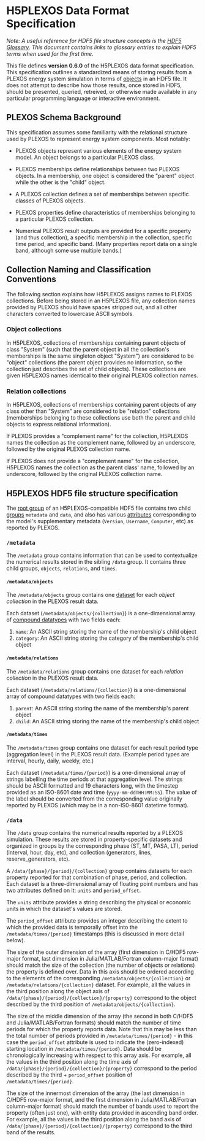 # H5PLEXOS Data Format Specification

_Note: A useful reference for HDF5 file structure concepts is the
[HDF5 Glossary](https://portal.hdfgroup.org/display/HDF5/HDF5+Glossary).
This document contains links to glossary entries to explain HDF5 terms when used
for the first time._

This file defines __version 0.6.0__ of the H5PLEXOS data format specification.
This specification outlines a standardized means of storing results from a
PLEXOS energy system simulation in terms of
[objects](https://portal.hdfgroup.org/display/HDF5/HDF5+Glossary#HDF5Glossary-Object)
in an HDF5 file. It does not attempt to describe how those results, once stored
in HDF5, should be presented, queried, retreived, or otherwise made available
in any particular programming language or interactive environment.

## PLEXOS Schema Background

This specification assumes some familiarity with the relational structure
used by PLEXOS to represent energy system components. Most notably:

 - PLEXOS objects represent various elements of the energy system model. An
   object belongs to a particular PLEXOS class.

 - PLEXOS memberships define relationships between two PLEXOS objects. In a
   membership, one object is considered the "parent" object while the other is
   the "child" object.

 - A PLEXOS collection defines a set of memberships between specific
   classes of PLEXOS objects.

 - PLEXOS properties define characteristics of memberships belonging to a
   particular PLEXOS collection.

 - Numerical PLEXOS result outputs are provided for a specific property (and
   thus collection), a specific membership in the collection, specific time
   period, and specific band. (Many properties report data on a single band,
   although some use multiple bands.)   

## Collection Naming and Classification Conventions

The following section explains how H5PLEXOS assigns names to PLEXOS
collections. Before being stored in an H5PLEXOS file, any collection names
provided by PLEXOS should have spaces stripped
out, and all other characters converted to lowercase ASCII symbols.

### Object collections

In H5PLEXOS, collections of memberships containing parent objects of class
"System" (such that the parent object in all the collection's memberships is
the same singleton object "System") are considered to be "object" collections
(the parent object provides no information, so the collection just describes
the set of child objects). These collections are given
H5PLEXOS names identical to their original PLEXOS collection names.

### Relation collections

In H5PLEXOS, collections of memberships containing parent objects of any class
other than "System" are considered to be "relation" collections (memberships
belonging to these collections use both the
parent and child objects to express relational information).

If PLEXOS provides a "complement name" for the collection, H5PLEXOS names the
collection as the complement name, followed by an underscore, followed by the
original PLEXOS collection name.

If PLEXOS does not provide a "complement name" for the collection, H5PLEXOS
names the collection as the parent class' name, followed by an underscore,
followed by the original PLEXOS collection name.

## H5PLEXOS HDF5 file structure specification

The
[root group](https://portal.hdfgroup.org/display/HDF5/HDF5+Glossary#HDF5Glossary-Rootgroup)
of an H5PLEXOS-compatible HDF5 file contains two child
[groups](https://portal.hdfgroup.org/display/HDF5/HDF5+Glossary#HDF5Glossary-Group)
`metadata` and `data`, and also has various
[attributes](https://portal.hdfgroup.org/display/HDF5/HDF5+Glossary#HDF5Glossary-Attribute)
corresponding to the model's supplementary metadata (`Version`,
`Username`, `Computer`, etc) as reported by PLEXOS.

### `/metadata`

The `/metadata` group contains information that can be used to contextualize
the numerical results stored in the sibling `/data` group. It contains three
child groups, `objects`, `relations`, and `times`.

#### `/metadata/objects`

The `/metadata/objects` group contains one
[dataset](https://portal.hdfgroup.org/display/HDF5/HDF5+Glossary#HDF5Glossary-Dataset)
for each _object collection_ in the PLEXOS result data.

Each dataset (`/metadata/objects/{collection}`) is a one-dimensional array of
[compound datatypes](https://portal.hdfgroup.org/display/HDF5/HDF5+Glossary#HDF5Glossary-Compounddatatype)
with two fields each:

  1. `name`: An ASCII string storing the name of the membership's child object
  2. `category`: An ASCII string storing the category of the membership's child object

#### `/metadata/relations`

The `/metadata/relations` group contains one dataset
for each _relation collection_ in the PLEXOS result data.

Each dataset (`/metadata/relations/{collection}`) is a one-dimensional array of
compound datatypes with two fields each:

  1. `parent`: An ASCII string storing the name of the membership's parent object
  2. `child`: An ASCII string storing the name of the membership's child object

#### `/metadata/times`

The `/metadata/times` group contains one dataset
for each result period type (aggregation level) in the PLEXOS result data.
(Example period types are interval, hourly, daily, weekly, etc.)

Each dataset (`/metadata/times/{period}`) is a one-dimensional array of
strings labelling the time periods at that aggregation level. The strings
should be ASCII formatted and 19 characters long, with the timestep provided as
an ISO-8601 date and time (`yyyy-mm-ddTHH:MM:SS`). The value of the label
should be converted from the corresponding value
originally reported by PLEXOS (which may be in a non-IS0-8601 datetime format).

### `/data`

The `/data` group contains the numerical results reported by a PLEXOS
simulation. These results are stored in property-specific datasets and
organized in groups by the corresponding phase (ST, MT, PASA, LT), period
(interval, hour, day, etc), and collection (generators, lines,
reserve_generators, etc).

A `/data/{phase}/{period}/{collection}` group contains datasets for each
property reported for that combination of phase, period, and collection.
Each dataset is a three-dimensional array of floating point numbers and has
two attributes defined on it: `units` and `period_offset`.

The `units` attribute provides a string describing the physical or economic
units in which the dataset's values are stored.

The `period_offset` attribute provides an integer describing the extent to
which the provided data is temporally offset into the
`/metadata/times/{period}` timestamps (this is discussed in more detail below).

The size of the outer dimension of the array (first dimension in C/HDF5
row-major format, last dimension in Julia/MATLAB/Fortran column-major
format) should match the size of the collection (the number of objects or
relations) the property is defined over. Data in this axis should be ordered
according to the elements of the corresponding
`/metadata/objects/{collection}` or `/metadata/relations/{collection}` dataset.
For example, all the values in the third position along the object axis of
`/data/{phase}/{period}/{collection}/{property}` correspond to the object
described by the third position of `/metadata/objects/{collection}`.

The size of the middle dimension of the array (the second in both C/HDF5
and Julia/MATLAB/Fortran formats) should match the number of time periods for
which the property reports data. Note that this may be less than the total
number of periods provided in `/metadata/times/{period}` - in this case the
`period_offset` attribute is used to indicate the (zero-indexed) starting
location in `/metadata/times/{period}`. Data should be chronologically
increasing with respect to this array axis. For example, all the values in the
third position along the time axis of
`/data/{phase}/{period}/{collection}/{property}` correspond to the period
described by the third + `period_offset` position of `/metadata/times/{period}`.

The size of the innermost dimension of the array (the last dimension in C/HDF5
row-major format, and the first dimension in Julia/MATLAB/Fortran column-major
format) should match the number of bands used to report the property
(often just one), with entity data provided in ascending band order. For
example, all the values in the third position along the band axis of
`/data/{phase}/{period}/{collection}/{property}` correspond to the third band
of the results.
